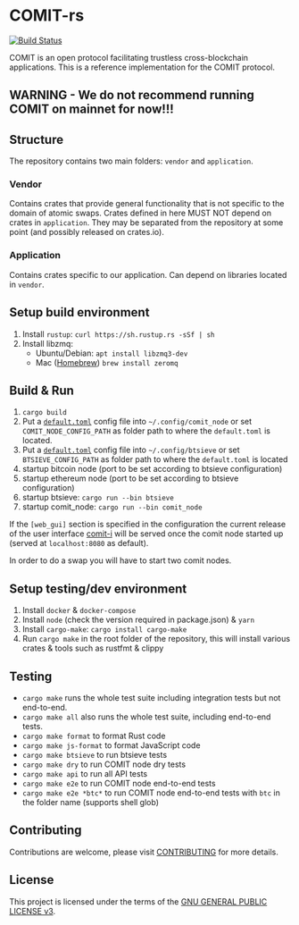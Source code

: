 # COMIT-rs

[![Build Status](https://travis-ci.com/comit-network/comit-rs.svg?branch=master)](https://travis-ci.com/comit-network/comit-rs)

COMIT is an open protocol facilitating trustless cross-blockchain applications.
This is a reference implementation for the COMIT protocol. 

## WARNING - We do not recommend running COMIT on mainnet for now!!!

## Structure

The repository contains two main folders: `vendor` and `application`.

### Vendor

Contains crates that provide general functionality that is not specific to the domain of atomic swaps. 
Crates defined in here MUST NOT depend on crates in `application`. 
They may be separated from the repository at some point (and possibly released on crates.io).

### Application

Contains crates specific to our application. Can depend on libraries located in `vendor`.

## Setup build environment

1. Install `rustup`: `curl https://sh.rustup.rs -sSf | sh`
2. Install libzmq:
   - Ubuntu/Debian: `apt install libzmq3-dev`
   - Mac ([Homebrew](https://brew.sh/)) `brew install zeromq`

## Build & Run

1. `cargo build`
2. Put a [`default.toml`](application/comit_node/config/default.toml) config file into `~/.config/comit_node` or set `COMIT_NODE_CONFIG_PATH` as folder path to where the `default.toml` is located.
3. Put a [`default.toml`](application/btsieve/config/default.toml) config file into `~/.config/btsieve` or set `BTSIEVE_CONFIG_PATH` as folder path to where the `default.toml` is located
4. startup bitcoin node (port to be set according to btsieve configuration)
5. startup ethereum node (port to be set according to btsieve configuration)
6. startup btsieve: `cargo run --bin btsieve`
7. startup comit_node: `cargo run --bin comit_node`

If the `[web_gui]` section is specified in the configuration the current release of the user interface [comit-i](https://github.com/comit-network/comit-i) will be served once the comit node started up (served at `localhost:8080` as default).

In order to do a swap you will have to start two comit nodes. 

## Setup testing/dev environment

1. Install `docker` & `docker-compose`
2. Install `node` (check the version required in package.json) & `yarn`
3. Install `cargo-make`: `cargo install cargo-make`
4. Run `cargo make` in the root folder of the repository, this will install various crates & tools such as rustfmt & clippy
   

## Testing

- `cargo make` runs the whole test suite including integration tests but not end-to-end.
- `cargo make all` also runs the whole test suite, including end-to-end tests.
- `cargo make format` to format Rust code
- `cargo make js-format` to format JavaScript code
- `cargo make btsieve` to run btsieve tests
- `cargo make dry` to run COMIT node dry tests
- `cargo make api` to run all API tests
- `cargo make e2e` to run COMIT node end-to-end tests
- `cargo make e2e *btc*` to run COMIT node end-to-end tests with `btc` in the folder name (supports shell glob)




## Contributing

Contributions are welcome, please visit [CONTRIBUTING](CONTRIBUTING.md) for more details.

## License

This project is licensed under the terms of the [GNU GENERAL PUBLIC LICENSE v3](LICENSE.md).
